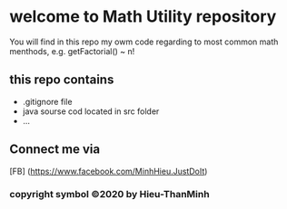 # welcome to Math Utility repository
You will find in this repo my owm code 
regarding to most common math menthods, e.g.
getFactorial() ~ n!

## this repo contains 
* .gitignore file
* java sourse cod located in src folder
* ...
## Connect me via
[FB] (https://www.facebook.com/MinhHieu.JustDoIt)
### copyright symbol ©2020 by Hieu-ThanMinh